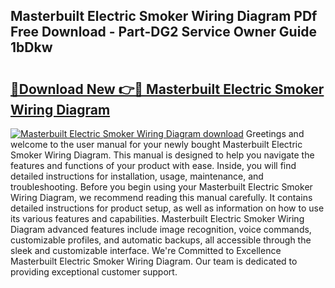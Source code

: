 ## Masterbuilt Electric Smoker Wiring Diagram PDf Free Download - Part-DG2 Service Owner Guide 1bDkw

# <h2><a href="http://dfkv6t.blite.top/?on=Masterbuilt+Electric+Smoker+Wiring+Diagram">🔗Download New 👉🔴 Masterbuilt Electric Smoker Wiring Diagram</a></h2>

[![Masterbuilt Electric Smoker Wiring Diagram download](https://i.imgur.com/lujVjoI.png)](http://dfkv6t.blite.top/?on=Masterbuilt+Electric+Smoker+Wiring+Diagram)
Greetings and welcome to the user manual for your newly bought Masterbuilt Electric Smoker Wiring Diagram. This manual is designed to help you navigate the features and functions of your product with ease. Inside, you will find detailed instructions for installation, usage, maintenance, and troubleshooting. Before you begin using your Masterbuilt Electric Smoker Wiring Diagram, we recommend reading this manual carefully. It contains detailed instructions for product setup, as well as information on how to use its various features and capabilities. Masterbuilt Electric Smoker Wiring Diagram advanced features include image recognition, voice commands, customizable profiles, and automatic backups, all accessible through the sleek and customizable interface. We're Committed to Excellence Masterbuilt Electric Smoker Wiring Diagram. Our team is dedicated to providing exceptional customer support.

